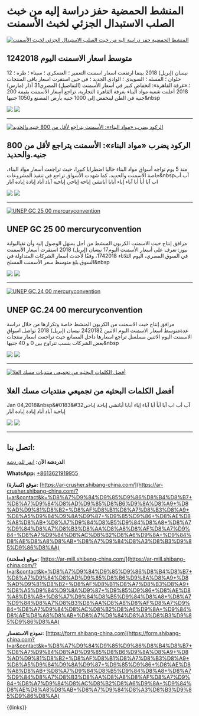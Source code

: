 # المنشط الحمضية حفز دراسة إليه من خبث الصلب الاستبدال الجزئي لخبث الأسمنت

<a href="https://swt.shibang-china.com/?n=lxq&l=ar&img&k=%D8%A7%D9%84%D9%85%D9%86%D8%B4%D8%B7+%D8%A7%D9%84%D8%AD%D9%85%D8%B6%D9%8A%D8%A9+%D8%AD%D9%81%D8%B2+%D8%AF%D8%B1%D8%A7%D8%B3%D8%A9+%D8%A5%D9%84%D9%8A%D9%87+%D9%85%D9%86+%D8%AE%D8%A8%D8%AB+%D8%A7%D9%84%D8%B5%D9%84%D8%A8+%D8%A7%D9%84%D8%A7%D8%B3%D8%AA%D8%A8%D8%AF%D8%A7%D9%84+%D8%A7%D9%84%D8%AC%D8%B2%D8%A6%D9%8A+%D9%84%D8%AE%D8%A8%D8%AB+%D8%A7%D9%84%D8%A3%D8%B3%D9%85%D9%86%D8%AA" target="_blank">![المنشط الحمضية حفز دراسة إليه من خبث الصلب الاستبدال الجزئي لخبث الأسمنت](http://static.shibang-china.com/all-800x300/1282.jpg)</a>

## متوسط اسعار الاسمنت اليوم 1242018
12 نيسان (إبريل) 2018 بينما ارتفعت اسعار اسمنت التعمير ؛ العسكرى ؛ سيناء ؛ طره ؛ حلوان ؛ المسله ؛ السويدى ؛ الوادى الجديد ؛ فى حين استقرت اسعار باقى المنتجات ؛.«غرفة القاهرة»: انخفاض كبير في أسعار الأسمنت (التفاصيل) المصري31 آذار (مارس) 2018 أعلنت شعبة مواد البناء بغرفة القاهرة التجارية، تراجع أسعار الأسمنت بقيمة 200 جنيه في الطن لينخفض إلى 1000 جنيه بأرض المصنع و1050 جنيها&nbsp


<a href="https://whatsapp.shibangsoft.com/WhatsApp.php" target="_blank" title="WhatsApp">![](http://static.shibang-china.com/icon/whatsapp.png)</a> <a href="https://swt.shibang-china.com/?n=lxq&l=ar&icon&k=%D8%A7%D9%84%D9%85%D9%86%D8%B4%D8%B7+%D8%A7%D9%84%D8%AD%D9%85%D8%B6%D9%8A%D8%A9+%D8%AD%D9%81%D8%B2+%D8%AF%D8%B1%D8%A7%D8%B3%D8%A9+%D8%A5%D9%84%D9%8A%D9%87+%D9%85%D9%86+%D8%AE%D8%A8%D8%AB+%D8%A7%D9%84%D8%B5%D9%84%D8%A8+%D8%A7%D9%84%D8%A7%D8%B3%D8%AA%D8%A8%D8%AF%D8%A7%D9%84+%D8%A7%D9%84%D8%AC%D8%B2%D8%A6%D9%8A+%D9%84%D8%AE%D8%A8%D8%AB+%D8%A7%D9%84%D8%A3%D8%B3%D9%85%D9%86%D8%AA" target="_blank">![](http://static.shibang-china.com/icon/chat-ar.png)</a>

---

<a href="https://swt.shibang-china.com/?n=lxq&l=ar&img&k=%D8%A7%D9%84%D9%85%D9%86%D8%B4%D8%B7+%D8%A7%D9%84%D8%AD%D9%85%D8%B6%D9%8A%D8%A9+%D8%AD%D9%81%D8%B2+%D8%AF%D8%B1%D8%A7%D8%B3%D8%A9+%D8%A5%D9%84%D9%8A%D9%87+%D9%85%D9%86+%D8%AE%D8%A8%D8%AB+%D8%A7%D9%84%D8%B5%D9%84%D8%A8+%D8%A7%D9%84%D8%A7%D8%B3%D8%AA%D8%A8%D8%AF%D8%A7%D9%84+%D8%A7%D9%84%D8%AC%D8%B2%D8%A6%D9%8A+%D9%84%D8%AE%D8%A8%D8%AB+%D8%A7%D9%84%D8%A3%D8%B3%D9%85%D9%86%D8%AA" target="_blank">![الركود يضرب «مواد البناء»: الأسمنت يتراجع لأقل من 800 جنيه.والحديد](http://static.shibang-china.com/all-800x300/171.jpg)</a>

## الركود يضرب «مواد البناء»: الأسمنت يتراجع لأقل من 800 جنيه.والحديد
منذ 5 يوم تواجه أسواق مواد البناء حاليا اضطرابا كبيرا، حيث تراجعت أسعار مواد البناء، خاصة الأسمنت والحديد، كما شهدت الأسواق تراجع في تنفيذ المشروعات&nbspآب أب اب آبا أبأ أبا آباء إباء أبابا أباتشي إباحة إباحي إباحية آباد أباد إبادة إباده آبار


<a href="https://whatsapp.shibangsoft.com/WhatsApp.php" target="_blank" title="WhatsApp">![](http://static.shibang-china.com/icon/whatsapp.png)</a> <a href="https://swt.shibang-china.com/?n=lxq&l=ar&icon&k=%D8%A7%D9%84%D9%85%D9%86%D8%B4%D8%B7+%D8%A7%D9%84%D8%AD%D9%85%D8%B6%D9%8A%D8%A9+%D8%AD%D9%81%D8%B2+%D8%AF%D8%B1%D8%A7%D8%B3%D8%A9+%D8%A5%D9%84%D9%8A%D9%87+%D9%85%D9%86+%D8%AE%D8%A8%D8%AB+%D8%A7%D9%84%D8%B5%D9%84%D8%A8+%D8%A7%D9%84%D8%A7%D8%B3%D8%AA%D8%A8%D8%AF%D8%A7%D9%84+%D8%A7%D9%84%D8%AC%D8%B2%D8%A6%D9%8A+%D9%84%D8%AE%D8%A8%D8%AB+%D8%A7%D9%84%D8%A3%D8%B3%D9%85%D9%86%D8%AA" target="_blank">![](http://static.shibang-china.com/icon/chat-ar.png)</a>

---

<a href="https://swt.shibang-china.com/?n=lxq&l=ar&img&k=%D8%A7%D9%84%D9%85%D9%86%D8%B4%D8%B7+%D8%A7%D9%84%D8%AD%D9%85%D8%B6%D9%8A%D8%A9+%D8%AD%D9%81%D8%B2+%D8%AF%D8%B1%D8%A7%D8%B3%D8%A9+%D8%A5%D9%84%D9%8A%D9%87+%D9%85%D9%86+%D8%AE%D8%A8%D8%AB+%D8%A7%D9%84%D8%B5%D9%84%D8%A8+%D8%A7%D9%84%D8%A7%D8%B3%D8%AA%D8%A8%D8%AF%D8%A7%D9%84+%D8%A7%D9%84%D8%AC%D8%B2%D8%A6%D9%8A+%D9%84%D8%AE%D8%A8%D8%AB+%D8%A7%D9%84%D8%A3%D8%B3%D9%85%D9%86%D8%AA" target="_blank">![UNEP GC 25 00 mercuryconvention](http://static.shibang-china.com/all-800x300/1468.jpg)</a>

## UNEP GC 25 00 mercuryconvention
مرافق إنتاج خبث الاسمنت الكربون المنشط من أجل يسهل الوصول إليه وأن تفيالبوابة نيوز: تعرف على أسعار الأسمنت اليوم17 نيسان (إبريل) 2018 استقرت أسعار الأسمنت في السوق المصري، اليوم الثلاثاء 1742018، وفقًا لأحدث أسعار الشركات المتداولة في السوق.بلغ متوسط سعر الأسمنت المسلح&nbsp


<a href="https://whatsapp.shibangsoft.com/WhatsApp.php" target="_blank" title="WhatsApp">![](http://static.shibang-china.com/icon/whatsapp.png)</a> <a href="https://swt.shibang-china.com/?n=lxq&l=ar&icon&k=%D8%A7%D9%84%D9%85%D9%86%D8%B4%D8%B7+%D8%A7%D9%84%D8%AD%D9%85%D8%B6%D9%8A%D8%A9+%D8%AD%D9%81%D8%B2+%D8%AF%D8%B1%D8%A7%D8%B3%D8%A9+%D8%A5%D9%84%D9%8A%D9%87+%D9%85%D9%86+%D8%AE%D8%A8%D8%AB+%D8%A7%D9%84%D8%B5%D9%84%D8%A8+%D8%A7%D9%84%D8%A7%D8%B3%D8%AA%D8%A8%D8%AF%D8%A7%D9%84+%D8%A7%D9%84%D8%AC%D8%B2%D8%A6%D9%8A+%D9%84%D8%AE%D8%A8%D8%AB+%D8%A7%D9%84%D8%A3%D8%B3%D9%85%D9%86%D8%AA" target="_blank">![](http://static.shibang-china.com/icon/chat-ar.png)</a>

---

<a href="https://swt.shibang-china.com/?n=lxq&l=ar&img&k=%D8%A7%D9%84%D9%85%D9%86%D8%B4%D8%B7+%D8%A7%D9%84%D8%AD%D9%85%D8%B6%D9%8A%D8%A9+%D8%AD%D9%81%D8%B2+%D8%AF%D8%B1%D8%A7%D8%B3%D8%A9+%D8%A5%D9%84%D9%8A%D9%87+%D9%85%D9%86+%D8%AE%D8%A8%D8%AB+%D8%A7%D9%84%D8%B5%D9%84%D8%A8+%D8%A7%D9%84%D8%A7%D8%B3%D8%AA%D8%A8%D8%AF%D8%A7%D9%84+%D8%A7%D9%84%D8%AC%D8%B2%D8%A6%D9%8A+%D9%84%D8%AE%D8%A8%D8%AB+%D8%A7%D9%84%D8%A3%D8%B3%D9%85%D9%86%D8%AA" target="_blank">![UNEP GC.24 00 mercuryconvention](http://static.shibang-china.com/all-800x300/806.jpg)</a>

## UNEP GC.24 00 mercuryconvention
مرافق إنتاج خبث الاسمنت من الكربون المنشط خاصة وتكرارها من خلال دراسة عدةمتوسط اسعار الاسمنت اليوم الاثنين 2420182 نيسان (إبريل) 2018 تواصل اسواق الاسمنت اليوم الاثنين مسلسل تراجع اسعارها داخل المصانع حيث تراجعت اسعار منتجات بعض الشركات بنسب تتراوح بين 0 و 40 جنيها&nbsp


<a href="https://whatsapp.shibangsoft.com/WhatsApp.php" target="_blank" title="WhatsApp">![](http://static.shibang-china.com/icon/whatsapp.png)</a> <a href="https://swt.shibang-china.com/?n=lxq&l=ar&icon&k=%D8%A7%D9%84%D9%85%D9%86%D8%B4%D8%B7+%D8%A7%D9%84%D8%AD%D9%85%D8%B6%D9%8A%D8%A9+%D8%AD%D9%81%D8%B2+%D8%AF%D8%B1%D8%A7%D8%B3%D8%A9+%D8%A5%D9%84%D9%8A%D9%87+%D9%85%D9%86+%D8%AE%D8%A8%D8%AB+%D8%A7%D9%84%D8%B5%D9%84%D8%A8+%D8%A7%D9%84%D8%A7%D8%B3%D8%AA%D8%A8%D8%AF%D8%A7%D9%84+%D8%A7%D9%84%D8%AC%D8%B2%D8%A6%D9%8A+%D9%84%D8%AE%D8%A8%D8%AB+%D8%A7%D9%84%D8%A3%D8%B3%D9%85%D9%86%D8%AA" target="_blank">![](http://static.shibang-china.com/icon/chat-ar.png)</a>

---

<a href="https://swt.shibang-china.com/?n=lxq&l=ar&img&k=%D8%A7%D9%84%D9%85%D9%86%D8%B4%D8%B7+%D8%A7%D9%84%D8%AD%D9%85%D8%B6%D9%8A%D8%A9+%D8%AD%D9%81%D8%B2+%D8%AF%D8%B1%D8%A7%D8%B3%D8%A9+%D8%A5%D9%84%D9%8A%D9%87+%D9%85%D9%86+%D8%AE%D8%A8%D8%AB+%D8%A7%D9%84%D8%B5%D9%84%D8%A8+%D8%A7%D9%84%D8%A7%D8%B3%D8%AA%D8%A8%D8%AF%D8%A7%D9%84+%D8%A7%D9%84%D8%AC%D8%B2%D8%A6%D9%8A+%D9%84%D8%AE%D8%A8%D8%AB+%D8%A7%D9%84%D8%A3%D8%B3%D9%85%D9%86%D8%AA" target="_blank">![أفضل الكلمات البحثيه من تجميعي منتديات مسك الغلا](http://static.shibang-china.com/all-800x300/437.jpg)</a>

## أفضل الكلمات البحثيه من تجميعي منتديات مسك الغلا
Jan 04,2018&nbsp&#0183&#32آب أب اب آبا أبأ أبا آباء إباء أبابا أباتشي إباحة إباحي إباحية آباد أباد إبادة إباده آبار

<a href="https://whatsapp.shibangsoft.com/WhatsApp.php" target="_blank" title="WhatsApp">![](http://static.shibang-china.com/icon/whatsapp.png)</a> <a href="https://swt.shibang-china.com/?l=ar&icon&k=%D8%A7%D9%84%D9%85%D9%86%D8%B4%D8%B7+%D8%A7%D9%84%D8%AD%D9%85%D8%B6%D9%8A%D8%A9+%D8%AD%D9%81%D8%B2+%D8%AF%D8%B1%D8%A7%D8%B3%D8%A9+%D8%A5%D9%84%D9%8A%D9%87+%D9%85%D9%86+%D8%AE%D8%A8%D8%AB+%D8%A7%D9%84%D8%B5%D9%84%D8%A8+%D8%A7%D9%84%D8%A7%D8%B3%D8%AA%D8%A8%D8%AF%D8%A7%D9%84+%D8%A7%D9%84%D8%AC%D8%B2%D8%A6%D9%8A+%D9%84%D8%AE%D8%A8%D8%AB+%D8%A7%D9%84%D8%A3%D8%B3%D9%85%D9%86%D8%AA" target="_blank">![](http://static.shibang-china.com/icon/chat-ar.png)</a>

---
## اتصل بنا:

**الدردشة الآن:** [انقر للدردشة](https://swt.shibang-china.com?l=ar&contact&k=%D8%A7%D9%84%D9%85%D9%86%D8%B4%D8%B7+%D8%A7%D9%84%D8%AD%D9%85%D8%B6%D9%8A%D8%A9+%D8%AD%D9%81%D8%B2+%D8%AF%D8%B1%D8%A7%D8%B3%D8%A9+%D8%A5%D9%84%D9%8A%D9%87+%D9%85%D9%86+%D8%AE%D8%A8%D8%AB+%D8%A7%D9%84%D8%B5%D9%84%D8%A8+%D8%A7%D9%84%D8%A7%D8%B3%D8%AA%D8%A8%D8%AF%D8%A7%D9%84+%D8%A7%D9%84%D8%AC%D8%B2%D8%A6%D9%8A+%D9%84%D8%AE%D8%A8%D8%AB+%D8%A7%D9%84%D8%A3%D8%B3%D9%85%D9%86%D8%AA)

**WhatsApp:**  [+8613621919955](https://whatsapp.shibangsoft.com/WhatsApp.php)

**موقع (كسارة):** [https://ar-crusher.shibang-china.com/](https://ar-crusher.shibang-china.com/?l=ar&contact&k=%D8%A7%D9%84%D9%85%D9%86%D8%B4%D8%B7+%D8%A7%D9%84%D8%AD%D9%85%D8%B6%D9%8A%D8%A9+%D8%AD%D9%81%D8%B2+%D8%AF%D8%B1%D8%A7%D8%B3%D8%A9+%D8%A5%D9%84%D9%8A%D9%87+%D9%85%D9%86+%D8%AE%D8%A8%D8%AB+%D8%A7%D9%84%D8%B5%D9%84%D8%A8+%D8%A7%D9%84%D8%A7%D8%B3%D8%AA%D8%A8%D8%AF%D8%A7%D9%84+%D8%A7%D9%84%D8%AC%D8%B2%D8%A6%D9%8A+%D9%84%D8%AE%D8%A8%D8%AB+%D8%A7%D9%84%D8%A3%D8%B3%D9%85%D9%86%D8%AA)

**موقع (مطحنة):** [https://ar-mill.shibang-china.com/](https://ar-mill.shibang-china.com/?l=ar&contact&k=%D8%A7%D9%84%D9%85%D9%86%D8%B4%D8%B7+%D8%A7%D9%84%D8%AD%D9%85%D8%B6%D9%8A%D8%A9+%D8%AD%D9%81%D8%B2+%D8%AF%D8%B1%D8%A7%D8%B3%D8%A9+%D8%A5%D9%84%D9%8A%D9%87+%D9%85%D9%86+%D8%AE%D8%A8%D8%AB+%D8%A7%D9%84%D8%B5%D9%84%D8%A8+%D8%A7%D9%84%D8%A7%D8%B3%D8%AA%D8%A8%D8%AF%D8%A7%D9%84+%D8%A7%D9%84%D8%AC%D8%B2%D8%A6%D9%8A+%D9%84%D8%AE%D8%A8%D8%AB+%D8%A7%D9%84%D8%A3%D8%B3%D9%85%D9%86%D8%AA)

**نموذج الاستفسار:** [https://form.shibang-china.com](https://form.shibang-china.com?l=ar&contact&k=%D8%A7%D9%84%D9%85%D9%86%D8%B4%D8%B7+%D8%A7%D9%84%D8%AD%D9%85%D8%B6%D9%8A%D8%A9+%D8%AD%D9%81%D8%B2+%D8%AF%D8%B1%D8%A7%D8%B3%D8%A9+%D8%A5%D9%84%D9%8A%D9%87+%D9%85%D9%86+%D8%AE%D8%A8%D8%AB+%D8%A7%D9%84%D8%B5%D9%84%D8%A8+%D8%A7%D9%84%D8%A7%D8%B3%D8%AA%D8%A8%D8%AF%D8%A7%D9%84+%D8%A7%D9%84%D8%AC%D8%B2%D8%A6%D9%8A+%D9%84%D8%AE%D8%A8%D8%AB+%D8%A7%D9%84%D8%A3%D8%B3%D9%85%D9%86%D8%AA)

{{links}}
